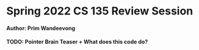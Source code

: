 # Spring 2022 CS 135 Review Session
#### Author: Prim Wandeevong 
#### TODO: Pointer Brain Teaser + What does this code do?
